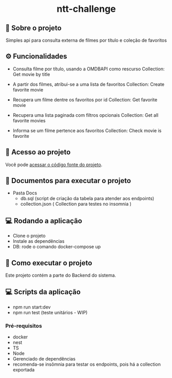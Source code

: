 <h1 align="center">ntt-challenge</h1>

## 📃 Sobre o projeto
<p align="center">Simples api para consulta externa de filmes por título e coleção de favoritos</p>


## ⚙️ Funcionalidades

 - Consulta filme por título, usando a OMDBAPI como rescurso
   Collection: Get movie by title

 - A partir dos filmes, atribui-se a uma lista de favoritos
   Collection: Create favorite movie

 - Recupera um filme dentre os favoritos por id
   Collection: Get favorite movie
 
 - Recupera uma lista paginada com filtros opcionais
   Collection: Get all favorite movies
 
 - Informa se um filme pertence aos favoritos
   Collection: Check movie is favorite

## 📁 Acesso ao projeto

Você pode [acessar o código fonte do projeto](https://github.com/padacomo/ntt-challenge).

## 🚀 Documentos para executar o projeto
- Pasta Docs
  - db.sql (script de criação da tabela para atender aos endpoints)
  - collection.json ( Collection para testes no insomnia )

## 💻 Rodando a aplicação

- Clone o projeto 
- Instale as dependências 
- DB: rode o comando docker-compose up


## 🚀 Como executar o projeto

Este projeto contém a parte do Backend do sistema.

## 💻 Scripts da aplicação

 - npm run start:dev
 - npm run test (teste unitários - WIP)
### Pré-requisitos
 - docker
 - nest
 - TS
 - Node
 - Gerenciado de dependências
 - recomenda-se insômnia para testar os endpoints, pois há a collection exportada
